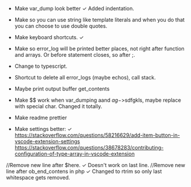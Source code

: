 - Make var_dump look better ✓ Added indentation.
- Make so you can use string like template literals and when you do that you can choose to use double quotes.
- Make keyboard shortcuts. ✓
- Make so error_log will be printed better places, not right after function and arrays. Or before statement closes, so after ;.
- Change to typescript.
- Shortcut to delete all error_logs (maybe echos), call stack.
- Maybe print output buffer get_contents
- Make $$ work when var_dumping aand $ag->$sdfgkls, maybe replace with special char. Changed it totally.
- Make readme prettier

- Make settings better: ✓
https://stackoverflow.com/questions/58216629/add-item-button-in-vscode-extension-settings 
https://stackoverflow.com/questions/38678283/contributing-configuration-of-type-array-in-vscode-extension

//Remove new line after $here. ✓ Doesn't work on last line. 
//Remove new line after ob_end_contens in php ✓ Changed to rtrim so only last whitespace gets removed.
